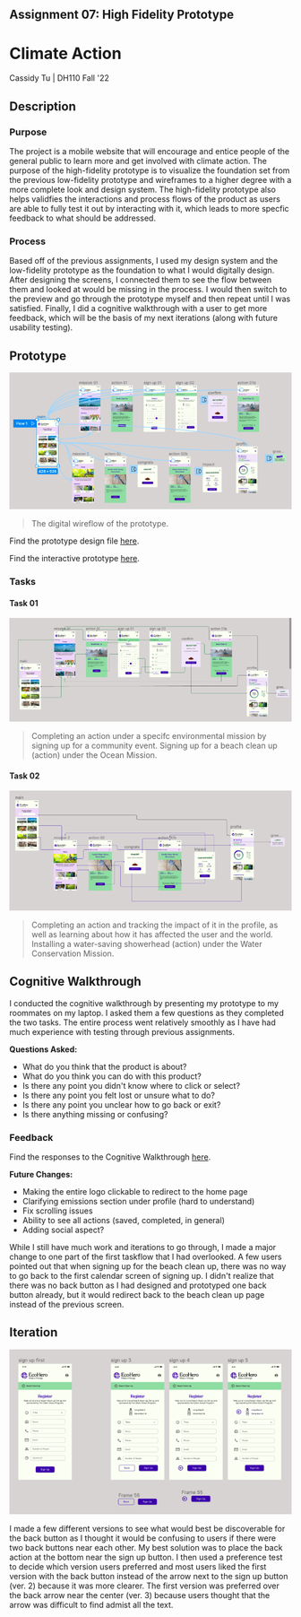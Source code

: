 ## Assignment 07: High Fidelity Prototype

# Climate Action

Cassidy Tu | DH110 Fall '22

## Description
### Purpose
The project is a mobile website that will encourage and entice people of the general public to learn more and get involved with climate action. The purpose of the high-fidelity prototype is to visualize the foundation set from the previous low-fidelity prototype and wireframes to a higher degree with a more complete look and design system. The high-fidelity prototype also helps validfies the interactions and process flows of the product as users are able to fully test it out by interacting with it, which leads to more specfic feedback to what should be addressed.

### Process
Based off of the previous assignments, I used my design system and the low-fidelity prototype as the foundation to what I would digitally design. After designing the screens, I connected them to see the flow between them and looked at would be missing in the process. I would then switch to the preview and go through the prototype myself and then repeat until I was satisfied. Finally, I did a cognitive walkthrough with a user to get more feedback, which will be the basis of my next iterations (along with future usability testing).

## Prototype

<p align="center">
  <img src="../images/digitalwireframe.png">
</p>

> The digital wireflow of the prototype.

Find the prototype design file [here](https://www.figma.com/file/fb7HeYASgMqib0UkTgDNFs/dh-110?node-id=213%3A1746&t=vYVwrQR2OXWcNYpd-0).

Find the interactive prototype [here](https://www.figma.com/proto/fb7HeYASgMqib0UkTgDNFs/dh-110?node-id=213%3A1746&scaling=contain&page-id=44%3A8&starting-point-node-id=213%3A1746).

### Tasks
#### Task 01
<p align="center">
  <img src="../images/taskflow01.png">
</p>

> Completing an action under a specifc environmental mission by signing up for a community event. Signing up for a beach clean up (action) under the Ocean Mission.

#### Task 02
<p align="center">
  <img src="../images/taskflow02.png">
</p>

> Completing an action and tracking the impact of it in the profile, as well as learning about how it has affected the user and the world. Installing a water-saving showerhead (action) under the Water Conservation Mission.

## Cognitive Walkthrough
I conducted the cognitive walkthrough by presenting my prototype to my roommates on my laptop. I asked them a few questions as they completed the two tasks. The entire process went relatively smoothly as I have had much experience with testing through previous assignments.

**Questions Asked:**
* What do you think that the product is about?
* What do you think you can do with this product?
* Is there any point you didn't know where to click or select?
* Is there any point you felt lost or unsure what to do?
* Is there any point you unclear how to go back or exit?
* Is there anything missing or confusing?

### Feedback

Find the responses to the Cognitive Walkthrough [here](https://docs.google.com/spreadsheets/d/1GytFM2XniAej5LXCZgfkUcgJoBTHtHErusAZV6Mytxc/edit?usp=sharing).

**Future Changes:**
* Making the entire logo clickable to redirect to the home page
* Clarifying emissions section under profile (hard to understand)
* Fix scrolling issues 
* Ability to see all actions (saved, completed, in general)
* Adding social aspect?

While I still have much work and iterations to go through, I made a major change to one part of the first taskflow that I had overlooked. A few users pointed out that when signing up for the beach clean up, there was no way to go back to the first calendar screen of signing up. I didn't realize that there was no back button as I had designed and prototyped one back button already, but it would redirect back to the beach clean up page instead of the previous screen.

## Iteration
<p align="center">
  <img src="../images/signupiterations.png">
</p>

I made a few different versions to see what would best be discoverable for the back button as I thought it would be confusing to users if there were two back buttons near each other. My best solution was to place the back action at the bottom near the sign up button. I then used a preference test to decide which version users preferred and most users liked the first version with the back button instead of the arrow next to the sign up button (ver. 2) because it was more clearer. The first version was preferred over the back arrow near the center (ver. 3) because users thought that the arrow was difficult to find admist all the text.
